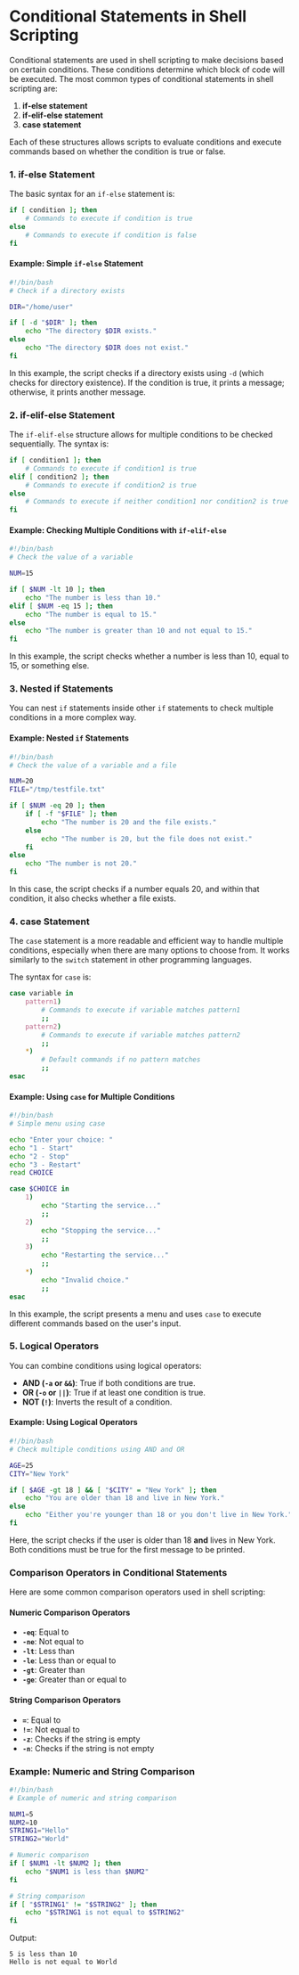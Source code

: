 # Conditional Statements in Shell Scripting

Conditional statements are used in shell scripting to make decisions based on certain conditions. These conditions determine which block of code will be executed. The most common types of conditional statements in shell scripting are:

1. **if-else statement**
2. **if-elif-else statement**
3. **case statement**

Each of these structures allows scripts to evaluate conditions and execute commands based on whether the condition is true or false.

### 1. **if-else Statement**

The basic syntax for an `if-else` statement is:

```bash
if [ condition ]; then
    # Commands to execute if condition is true
else
    # Commands to execute if condition is false
fi
```

#### Example: Simple `if-else` Statement

```bash
#!/bin/bash
# Check if a directory exists

DIR="/home/user"

if [ -d "$DIR" ]; then
    echo "The directory $DIR exists."
else
    echo "The directory $DIR does not exist."
fi
```

In this example, the script checks if a directory exists using `-d` (which checks for directory existence). If the condition is true, it prints a message; otherwise, it prints another message.

### 2. **if-elif-else Statement**

The `if-elif-else` structure allows for multiple conditions to be checked sequentially. The syntax is:

```bash
if [ condition1 ]; then
    # Commands to execute if condition1 is true
elif [ condition2 ]; then
    # Commands to execute if condition2 is true
else
    # Commands to execute if neither condition1 nor condition2 is true
fi
```

#### Example: Checking Multiple Conditions with `if-elif-else`

```bash
#!/bin/bash
# Check the value of a variable

NUM=15

if [ $NUM -lt 10 ]; then
    echo "The number is less than 10."
elif [ $NUM -eq 15 ]; then
    echo "The number is equal to 15."
else
    echo "The number is greater than 10 and not equal to 15."
fi
```

In this example, the script checks whether a number is less than 10, equal to 15, or something else.

### 3. **Nested if Statements**

You can nest `if` statements inside other `if` statements to check multiple conditions in a more complex way.

#### Example: Nested `if` Statements

```bash
#!/bin/bash
# Check the value of a variable and a file

NUM=20
FILE="/tmp/testfile.txt"

if [ $NUM -eq 20 ]; then
    if [ -f "$FILE" ]; then
        echo "The number is 20 and the file exists."
    else
        echo "The number is 20, but the file does not exist."
    fi
else
    echo "The number is not 20."
fi
```

In this case, the script checks if a number equals 20, and within that condition, it also checks whether a file exists.

### 4. **case Statement**

The `case` statement is a more readable and efficient way to handle multiple conditions, especially when there are many options to choose from. It works similarly to the `switch` statement in other programming languages.

The syntax for `case` is:

```bash
case variable in
    pattern1)
        # Commands to execute if variable matches pattern1
        ;;
    pattern2)
        # Commands to execute if variable matches pattern2
        ;;
    *)
        # Default commands if no pattern matches
        ;;
esac
```

#### Example: Using `case` for Multiple Conditions

```bash
#!/bin/bash
# Simple menu using case

echo "Enter your choice: "
echo "1 - Start"
echo "2 - Stop"
echo "3 - Restart"
read CHOICE

case $CHOICE in
    1)
        echo "Starting the service..."
        ;;
    2)
        echo "Stopping the service..."
        ;;
    3)
        echo "Restarting the service..."
        ;;
    *)
        echo "Invalid choice."
        ;;
esac
```

In this example, the script presents a menu and uses `case` to execute different commands based on the user's input.

### 5. **Logical Operators**

You can combine conditions using logical operators:

- **AND (`-a` or `&&`)**: True if both conditions are true.
- **OR (`-o` or `||`)**: True if at least one condition is true.
- **NOT (`!`)**: Inverts the result of a condition.

#### Example: Using Logical Operators

```bash
#!/bin/bash
# Check multiple conditions using AND and OR

AGE=25
CITY="New York"

if [ $AGE -gt 18 ] && [ "$CITY" = "New York" ]; then
    echo "You are older than 18 and live in New York."
else
    echo "Either you're younger than 18 or you don't live in New York."
fi
```

Here, the script checks if the user is older than 18 **and** lives in New York. Both conditions must be true for the first message to be printed.

### Comparison Operators in Conditional Statements

Here are some common comparison operators used in shell scripting:

#### **Numeric Comparison Operators**
- **`-eq`**: Equal to
- **`-ne`**: Not equal to
- **`-lt`**: Less than
- **`-le`**: Less than or equal to
- **`-gt`**: Greater than
- **`-ge`**: Greater than or equal to

#### **String Comparison Operators**
- **`=`**: Equal to
- **`!=`**: Not equal to
- **`-z`**: Checks if the string is empty
- **`-n`**: Checks if the string is not empty

### Example: Numeric and String Comparison

```bash
#!/bin/bash
# Example of numeric and string comparison

NUM1=5
NUM2=10
STRING1="Hello"
STRING2="World"

# Numeric comparison
if [ $NUM1 -lt $NUM2 ]; then
    echo "$NUM1 is less than $NUM2"
fi

# String comparison
if [ "$STRING1" != "$STRING2" ]; then
    echo "$STRING1 is not equal to $STRING2"
fi
```

Output:
```
5 is less than 10
Hello is not equal to World
```

